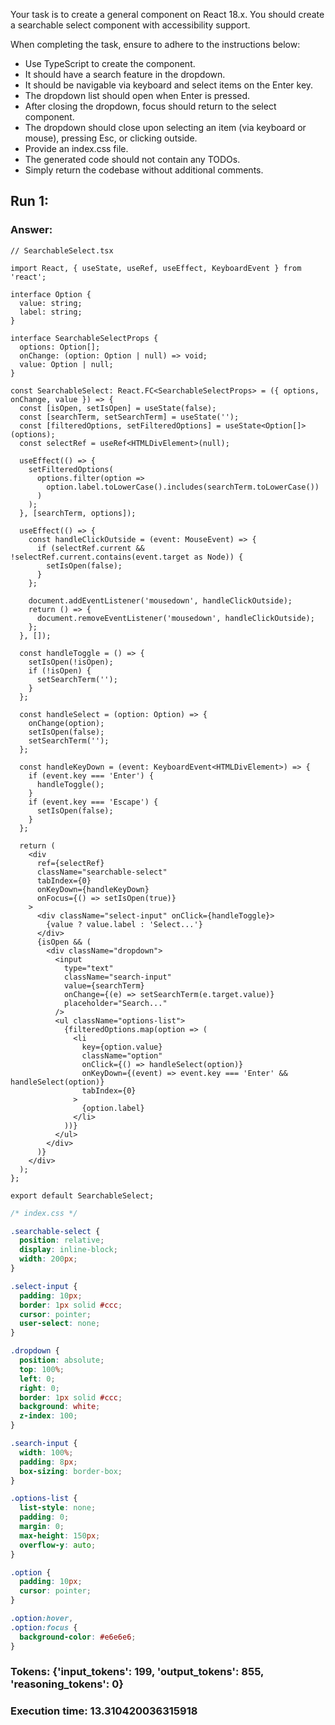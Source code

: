 Your task is to create a general component on React 18.x.
You should create a searchable select component with accessibility support.

When completing the task, ensure to adhere to the instructions below:
- Use TypeScript to create the component.
- It should have a search feature in the dropdown.
- It should be navigable via keyboard and select items on the Enter key.
- The dropdown list should open when Enter is pressed.
- After closing the dropdown, focus should return to the select component.
- The dropdown should close upon selecting an item (via keyboard or mouse), pressing Esc, or clicking outside.
- Provide an index.css file.
- The generated code should not contain any TODOs.
- Simply return the codebase without additional comments.

## Run 1:
### Answer:
```tsx
// SearchableSelect.tsx

import React, { useState, useRef, useEffect, KeyboardEvent } from 'react';

interface Option {
  value: string;
  label: string;
}

interface SearchableSelectProps {
  options: Option[];
  onChange: (option: Option | null) => void;
  value: Option | null;
}

const SearchableSelect: React.FC<SearchableSelectProps> = ({ options, onChange, value }) => {
  const [isOpen, setIsOpen] = useState(false);
  const [searchTerm, setSearchTerm] = useState('');
  const [filteredOptions, setFilteredOptions] = useState<Option[]>(options);
  const selectRef = useRef<HTMLDivElement>(null);

  useEffect(() => {
    setFilteredOptions(
      options.filter(option => 
        option.label.toLowerCase().includes(searchTerm.toLowerCase())
      )
    );
  }, [searchTerm, options]);

  useEffect(() => {
    const handleClickOutside = (event: MouseEvent) => {
      if (selectRef.current && !selectRef.current.contains(event.target as Node)) {
        setIsOpen(false);
      }
    };

    document.addEventListener('mousedown', handleClickOutside);
    return () => {
      document.removeEventListener('mousedown', handleClickOutside);
    };
  }, []);

  const handleToggle = () => {
    setIsOpen(!isOpen);
    if (!isOpen) {
      setSearchTerm('');
    }
  };

  const handleSelect = (option: Option) => {
    onChange(option);
    setIsOpen(false);
    setSearchTerm('');
  };

  const handleKeyDown = (event: KeyboardEvent<HTMLDivElement>) => {
    if (event.key === 'Enter') {
      handleToggle();
    }
    if (event.key === 'Escape') {
      setIsOpen(false);
    }
  };

  return (
    <div 
      ref={selectRef} 
      className="searchable-select" 
      tabIndex={0} 
      onKeyDown={handleKeyDown}
      onFocus={() => setIsOpen(true)}
    >
      <div className="select-input" onClick={handleToggle}>
        {value ? value.label : 'Select...'}
      </div>
      {isOpen && (
        <div className="dropdown">
          <input 
            type="text" 
            className="search-input" 
            value={searchTerm} 
            onChange={(e) => setSearchTerm(e.target.value)} 
            placeholder="Search..."
          />
          <ul className="options-list">
            {filteredOptions.map(option => (
              <li 
                key={option.value} 
                className="option" 
                onClick={() => handleSelect(option)} 
                onKeyDown={(event) => event.key === 'Enter' && handleSelect(option)}
                tabIndex={0}
              >
                {option.label}
              </li>
            ))}
          </ul>
        </div>
      )}
    </div>
  );
};

export default SearchableSelect;

```

```css
/* index.css */

.searchable-select {
  position: relative;
  display: inline-block;
  width: 200px;
}

.select-input {
  padding: 10px;
  border: 1px solid #ccc;
  cursor: pointer;
  user-select: none;
}

.dropdown {
  position: absolute;
  top: 100%;
  left: 0;
  right: 0;
  border: 1px solid #ccc;
  background: white;
  z-index: 100;
}

.search-input {
  width: 100%;
  padding: 8px;
  box-sizing: border-box;
}

.options-list {
  list-style: none;
  padding: 0;
  margin: 0;
  max-height: 150px;
  overflow-y: auto;
}

.option {
  padding: 10px;
  cursor: pointer;
}

.option:hover,
.option:focus {
  background-color: #e6e6e6;
}
```

### Tokens: {'input_tokens': 199, 'output_tokens': 855, 'reasoning_tokens': 0}
### Execution time: 13.310420036315918
